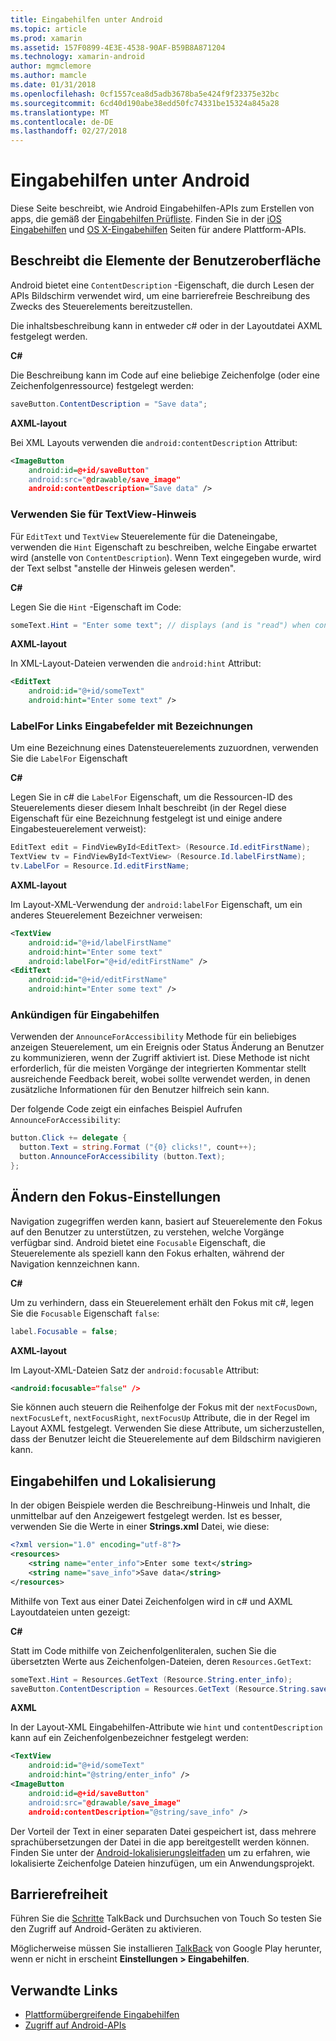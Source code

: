 ```yaml
---
title: Eingabehilfen unter Android
ms.topic: article
ms.prod: xamarin
ms.assetid: 157F0899-4E3E-4538-90AF-B59B8A871204
ms.technology: xamarin-android
author: mgmclemore
ms.author: mamcle
ms.date: 01/31/2018
ms.openlocfilehash: 0cf1557cea8d5adb3678ba5e424f9f23375e32bc
ms.sourcegitcommit: 6cd40d190abe38edd50fc74331be15324a845a28
ms.translationtype: MT
ms.contentlocale: de-DE
ms.lasthandoff: 02/27/2018
---
```

# <a name="accessibility-on-android"></a>Eingabehilfen unter Android

Diese Seite beschreibt, wie Android Eingabehilfen-APIs zum Erstellen von apps, die gemäß der [Eingabehilfen Prüfliste](~/cross-platform/app-fundamentals/accessibility.md).
Finden Sie in der [iOS Eingabehilfen](~/ios/app-fundamentals/accessibility.md) und [OS X-Eingabehilfen](~/mac/app-fundamentals/accessibility.md) Seiten für andere Plattform-APIs.


## <a name="describing-ui-elements"></a>Beschreibt die Elemente der Benutzeroberfläche

Android bietet eine `ContentDescription` -Eigenschaft, die durch Lesen der APIs Bildschirm verwendet wird, um eine barrierefreie Beschreibung des Zwecks des Steuerelements bereitzustellen.

Die inhaltsbeschreibung kann in entweder c# oder in der Layoutdatei AXML festgelegt werden.

**C#**

Die Beschreibung kann im Code auf eine beliebige Zeichenfolge (oder eine Zeichenfolgenressource) festgelegt werden:

```csharp
saveButton.ContentDescription = "Save data";
```

**AXML-layout**

Bei XML Layouts verwenden die `android:contentDescription` Attribut:

```xml
<ImageButton
    android:id=@+id/saveButton"
    android:src="@drawable/save_image"
    android:contentDescription="Save data" />
```

### <a name="use-hint-for-textview"></a>Verwenden Sie für TextView-Hinweis

Für `EditText` und `TextView` Steuerelemente für die Dateneingabe, verwenden die `Hint` Eigenschaft zu beschreiben, welche Eingabe erwartet wird (anstelle von `ContentDescription`).
Wenn Text eingegeben wurde, wird der Text selbst "anstelle der Hinweis gelesen werden".

**C#**

Legen Sie die `Hint` -Eigenschaft im Code:

```csharp
someText.Hint = "Enter some text"; // displays (and is "read") when control is empty
```

**AXML-layout**

In XML-Layout-Dateien verwenden die `android:hint` Attribut:

```xml
<EditText
    android:id="@+id/someText"
    android:hint="Enter some text" />
```


### <a name="labelfor-links-input-fields-with-labels"></a>LabelFor Links Eingabefelder mit Bezeichnungen

Um eine Bezeichnung eines Datensteuerelements zuzuordnen, verwenden Sie die `LabelFor` Eigenschaft

**C#**

Legen Sie in c# die `LabelFor` Eigenschaft, um die Ressourcen-ID des Steuerelements dieser diesem Inhalt beschreibt (in der Regel diese Eigenschaft für eine Bezeichnung festgelegt ist und einige andere Eingabesteuerelement verweist):

```csharp
EditText edit = FindViewById<EditText> (Resource.Id.editFirstName);
TextView tv = FindViewById<TextView> (Resource.Id.labelFirstName);
tv.LabelFor = Resource.Id.editFirstName;
```

**AXML-layout**

Im Layout-XML-Verwendung der `android:labelFor` Eigenschaft, um ein anderes Steuerelement Bezeichner verweisen:

```xml
<TextView
    android:id="@+id/labelFirstName"
    android:hint="Enter some text"
    android:labelFor="@+id/editFirstName" />
<EditText
    android:id="@+id/editFirstName"
    android:hint="Enter some text" />
```

### <a name="announce-for-accessibility"></a>Ankündigen für Eingabehilfen

Verwenden der `AnnounceForAccessibility` Methode für ein beliebiges anzeigen Steuerelement, um ein Ereignis oder Status Änderung an Benutzer zu kommunizieren, wenn der Zugriff aktiviert ist. Diese Methode ist nicht erforderlich, für die meisten Vorgänge der integrierten Kommentar stellt ausreichende Feedback bereit, wobei sollte verwendet werden, in denen zusätzliche Informationen für den Benutzer hilfreich sein kann.

Der folgende Code zeigt ein einfaches Beispiel Aufrufen `AnnounceForAccessibility`:

```csharp
button.Click += delegate {
  button.Text = string.Format ("{0} clicks!", count++);
  button.AnnounceForAccessibility (button.Text);
};
```

## <a name="changing-focus-settings"></a>Ändern den Fokus-Einstellungen

Navigation zugegriffen werden kann, basiert auf Steuerelemente den Fokus auf den Benutzer zu unterstützen, zu verstehen, welche Vorgänge verfügbar sind. Android bietet eine `Focusable` Eigenschaft, die Steuerelemente als speziell kann den Fokus erhalten, während der Navigation kennzeichnen kann.

**C#**

Um zu verhindern, dass ein Steuerelement erhält den Fokus mit c#, legen Sie die `Focusable` Eigenschaft `false`:

```csharp
label.Focusable = false;
```

**AXML-layout**

Im Layout-XML-Dateien Satz der `android:focusable` Attribut:

```xml
<android:focusable="false" />
```

Sie können auch steuern die Reihenfolge der Fokus mit der `nextFocusDown`, `nextFocusLeft`, `nextFocusRight`, `nextFocusUp` Attribute, die in der Regel im Layout AXML festgelegt. Verwenden Sie diese Attribute, um sicherzustellen, dass der Benutzer leicht die Steuerelemente auf dem Bildschirm navigieren kann.


## <a name="accessibility-and-localization"></a>Eingabehilfen und Lokalisierung

In der obigen Beispiele werden die Beschreibung-Hinweis und Inhalt, die unmittelbar auf den Anzeigewert festgelegt werden. Ist es besser, verwenden Sie die Werte in einer **Strings.xml** Datei, wie diese:

```xml
<?xml version="1.0" encoding="utf-8"?>
<resources>
    <string name="enter_info">Enter some text</string>
    <string name="save_info">Save data</string>
</resources>
```

Mithilfe von Text aus einer Datei Zeichenfolgen wird in c# und AXML Layoutdateien unten gezeigt:

**C#**

Statt im Code mithilfe von Zeichenfolgenliteralen, suchen Sie die übersetzten Werte aus Zeichenfolgen-Dateien, deren `Resources.GetText`:

```csharp
someText.Hint = Resources.GetText (Resource.String.enter_info);
saveButton.ContentDescription = Resources.GetText (Resource.String.save_info);
```

**AXML**

In der Layout-XML Eingabehilfen-Attribute wie `hint` und `contentDescription` kann auf ein Zeichenfolgenbezeichner festgelegt werden:

```xml
<TextView
    android:id="@+id/someText"
    android:hint="@string/enter_info" />
<ImageButton
    android:id=@+id/saveButton"
    android:src="@drawable/save_image"
    android:contentDescription="@string/save_info" />
```

Der Vorteil der Text in einer separaten Datei gespeichert ist, dass mehrere sprachübersetzungen der Datei in die app bereitgestellt werden können. Finden Sie unter der [Android-lokalisierungsleitfaden](~/android/app-fundamentals/localization.md) um zu erfahren, wie lokalisierte Zeichenfolge Dateien hinzufügen, um ein Anwendungsprojekt.

<a name="testing" />

## <a name="testing-accessibility"></a>Barrierefreiheit

Führen Sie die [Schritte](http://developer.android.com/training/accessibility/testing.html#how-to) TalkBack und Durchsuchen von Touch So testen Sie den Zugriff auf Android-Geräten zu aktivieren.

Möglicherweise müssen Sie installieren [TalkBack](https://play.google.com/store/apps/details?id=com.google.android.marvin.talkback) von Google Play herunter, wenn er nicht in erscheint **Einstellungen > Eingabehilfen**.



## <a name="related-links"></a>Verwandte Links

- [Plattformübergreifende Eingabehilfen](~/cross-platform/app-fundamentals/accessibility.md)
- [Zugriff auf Android-APIs](http://developer.android.com/guide/topics/ui/accessibility/index.html)
